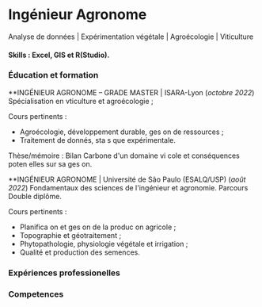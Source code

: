 # Ingénieur Agronome
Analyse de données | Expérimentation végétale | Agroécologie | Viticulture

#### Skills : Excel, GIS et R(Studio).

### Éducation et formation

**INGÉNIEUR AGRONOME – GRADE MASTER | ISARA-Lyon (_octobre 2022_)
Spécialisation en vticulture et agroécologie ; 

Cours pertinents : 
- Agroécologie, développement durable, ges on de ressources ;
- Traitement de donnés, sta s que expérimentale.

Thèse/mémoire : Bilan Carbone d'un domaine vi cole et conséquences poten elles sur sa ges on.

**INGÉNIEUR AGRONOME | Université de São Paulo (ESALQ/USP) (_août 2022_)
Fondamentaux des sciences de l'ingénieur et agronomie. 
Parcours Double diplôme.

Cours pertinents :
- Planifica on et ges on de la produc on agricole ;
- Topographie et géotraitement ;
- Phytopathologie, physiologie végétale et irrigation ;
- Qualité et production des semences.

### Expériences professionelles 

### Competences
